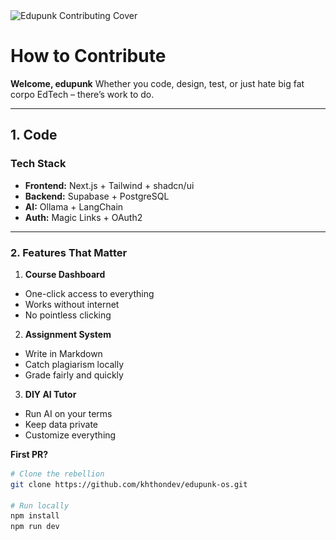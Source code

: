<img src="assets/edupunk-os-contributing@2x.png" srcset="assets/edupunk-os-contributing@1x.png 1x, assets/edupunk-os-contributing@2x.png 2x" alt="Edupunk Contributing Cover">

# How to Contribute  
**Welcome, edupunk**
Whether you code, design, test, or just hate big fat corpo EdTech – there’s work to do.

---

## 1. **Code**  
### Tech Stack
- **Frontend:** Next.js + Tailwind + shadcn/ui
- **Backend:** Supabase + PostgreSQL
- **AI:** Ollama + LangChain
- **Auth:** Magic Links + OAuth2

---

### 2. **Features That Matter**
1. **Course Dashboard**
- One-click access to everything
- Works without internet
- No pointless clicking

2. **Assignment System**
- Write in Markdown
- Catch plagiarism locally
- Grade fairly and quickly

3. **DIY AI Tutor**
- Run AI on your terms
- Keep data private
- Customize everything

**First PR?**  
```bash
# Clone the rebellion  
git clone https://github.com/khthondev/edupunk-os.git

# Run locally  
npm install  
npm run dev
```